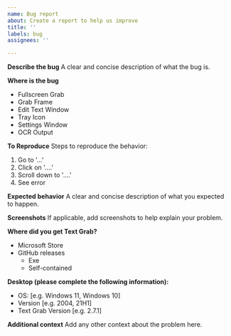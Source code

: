 ```yaml
---
name: Bug report
about: Create a report to help us improve
title: ''
labels: bug
assignees: ''

---
```


**Describe the bug**
A clear and concise description of what the bug is.

**Where is the bug**
<!--- Only leave the parts where you are seeing the bug --->
- Fullscreen Grab
- Grab Frame
- Edit Text Window
- Tray Icon
- Settings Window
- OCR Output

**To Reproduce**
Steps to reproduce the behavior:
1. Go to '...'
2. Click on '....'
3. Scroll down to '....'
4. See error

**Expected behavior**
A clear and concise description of what you expected to happen.

**Screenshots**
If applicable, add screenshots to help explain your problem.

**Where did you get Text Grab?**
- Microsoft Store
- GitHub releases
    - Exe
    - Self-contained

**Desktop (please complete the following information):**
 - OS: [e.g. Windows 11, Windows 10]
 - Version [e.g. 2004, 21H1]
 - Text Grab Version [e.g. 2.7.1]

**Additional context**
Add any other context about the problem here.
